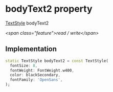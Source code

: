 


# bodyText2 property







[TextStyle](https:api.flutter.dev/flutter/painting/TextStyle-class.html) bodyText2
  
_\<span class="feature"\>read / write\</span\>_






## Implementation

```dart
static TextStyle bodyText2 = const TextStyle(
  fontSize: 8,
  fontWeight: FontWeight.w400,
  color: blackSecondary,
  fontFamily: 'OpenSans',
);
```







